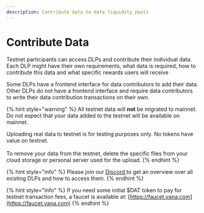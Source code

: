 ```yaml
---
description: Contribute data to data liquidity pools
---
```


# Contribute Data

Testnet participants can access DLPs and contribute their individual data. Each DLP might have their own requirements, what data is required, how to contribute this data and what specific rewards users will receive

Some DLPs have a frontend interface for data contributors to add their data. Other DLPs do not have a frontend interface and require data contributors to write their data contribution transactions on their own.&#x20;

{% hint style="warning" %}
All testnet data will **not** be migrated to mainnet. Do not expect that your data added to the testnet will be available on mainnet.

Uploading real data to testnet is for testing purposes only. No tokens have value on testnet. \
\
To remove your data from the testnet, delete the specific files from your cloud storage or personal server used for the upload.
{% endhint %}

{% hint style="info" %}
Please join our [Discord ](https://discord.gg/xfGrYrjw)to get an overview over all existing DLPs and how to access them.
{% endhint %}

{% hint style="info" %}
If you need some initial $DAT token to pay for testnet transaction fees, a faucet is available at: [https://faucet.vana.com](https://faucet.vana.com)
{% endhint %}
